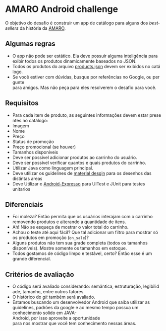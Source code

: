 # AMARO Android challenge
O objetivo do desafio é construir um app de catálogo para alguns dos *best-sellers* da história da [AMARO](https://amaro.com/).

## Algumas regras
* O app não pode ser estático. Ela deve possuir alguma inteligência para exibir todos os produtos dinamicamente baseados no JSON.
* Todos os produtos do arquivo [products.json](https://github.com/amarofashion/mobile-ios-challenge/blob/master/products.json) devem ser exibidos no catálogo.
* Se você estiver com dúvidas, busque por referências no Google, ou pergunte para amigos. Mas não peça para eles resolverem o desafio para você.

## Requisitos
* Para cada item de produto, as seguintes informações devem estar presentes no catálogo:
 * Imagem
 * Nome
 * Preço
 * Status de promoção
 * Preço promocional (se houver)
 * Tamanhos disponíveis
* Deve ser possível adicionar produtos ao carrinho do usuário.
* Deve ser possível verificar quantos e quais produtos do carrinho.
* Utilizar Java como linguagem principal.
* Deve utilizar os guidelines de [material desgin](https://getmdl.io/components/index.html) para os desenhos das distintas areas 
* Deve Utilizar o [Android-Expresso](https://google.github.io/android-testing-support-library/docs/espresso/) para UITest e   JUnit para testes unitarios

## Diferenciais
* Foi moleza? Então permita que os usuários interajam com o carrinho removendo produtos e alterando a quantidade de itens.
* Ah! Não se esqueça de mostrar o valor total do carrinho.
* Achou o teste até aqui fácil? Que tal adicionar um filtro para mostrar só os produtos em promoção (`on_sale`)?
* Alguns produtos não tem sua grade completa (todos os tamanhos disponíveis). Mostre somente os tamanhos em estoque.
* Todos gostamos de código limpo e testável, certo? Então esse é um grande diferencial.

## Critérios de avaliação
* O código será avaliado considerando: semântica, estruturação, legibilidade, tamanho, entre outros fatores.
* O histórico do *git* também será avaliado.
* Estamos buscando um desenvolvedor Android que saiba utilizar as guidelines, padrões da google e ao mesmo tempo possua um conhecimento solido em JAVA-Android, por isso aproveite a oportunidade para nos mostrar que você tem conhecimento nessas áreas.
